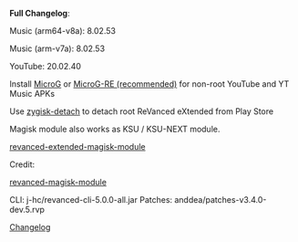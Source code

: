 **Full Changelog**: 



Music (arm64-v8a): 8.02.53

Music (arm-v7a): 8.02.53

YouTube: 20.02.40




Install [MicroG](https://github.com/ReVanced/GmsCore/releases) or [MicroG-RE (recommended)](https://github.com/WSTxda/MicroG-RE) for non-root YouTube and YT Music APKs

Use [zygisk-detach](https://github.com/j-hc/zygisk-detach) to detach root ReVanced eXtended from Play Store

Magisk module also works as KSU / KSU-NEXT module.



[revanced-extended-magisk-module](https://github.com/jDhannyNara/revanced-extended-magisk-module)


Credit:

[revanced-magisk-module](https://github.com/j-hc/revanced-magisk-module)



CLI: j-hc/revanced-cli-5.0.0-all.jar
Patches: anddea/patches-v3.4.0-dev.5.rvp


[Changelog](https://github.com/anddea/revanced-patches/releases/tag/v3.4.0-dev.4) 
